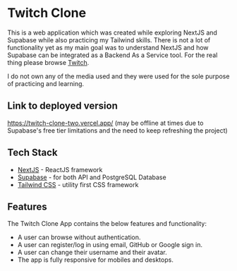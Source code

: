 # Twitch Clone

This is a web application which was created while exploring NextJS and Supabase while also practicing my Tailwind skills.
There is not a lot of functionality yet as my main goal was to understand NextJS and how Supabase can be integrated as a Backend As a Service tool.
For the real thing please browse [Twitch](https://www.twitch.tv/).

I do not own any of the media used and they were used for the sole purpose of practicing and learning.

## Link to deployed version

https://twitch-clone-two.vercel.app/
(may be offline at times due to Supabase's free tier limitations and the need to keep refreshing the project)

## Tech Stack

- [NextJS](https://nextjs.org/) - ReactJS framework
- [Supabase](https://supabase.com/) - for both API and PostgreSQL Database
- [Tailwind CSS](https://tailwindcss.com/) - utility first CSS framework

## Features

The Twitch Clone App contains the below features and functionality:

- A user can browse without authentication.
- A user can register/log in using email, GitHub or Google sign in.
- A user can change their username and their avatar.
- The app is fully responsive for mobiles and desktops.
